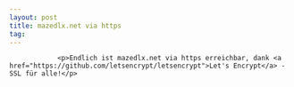 ```yaml
---
layout: post
title: mazedlx.net via https
tag: 
---
```



                <p>Endlich ist mazedlx.net via https erreichbar, dank <a href="https://github.com/letsencrypt/letsencrypt">Let's Encrypt</a> - SSL für alle!</p>
            
